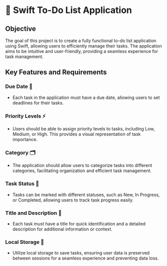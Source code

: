 # 🚀 Swift To-Do List Application

## Objective
The goal of this project is to create a fully functional to-do list application using Swift, allowing users to efficiently manage their tasks. The application aims to be intuitive and user-friendly, providing a seamless experience for task management.

## Key Features and Requirements

### Due Date 📅
- Each task in the application must have a due date, allowing users to set deadlines for their tasks.

### Priority Levels ⚡
- Users should be able to assign priority levels to tasks, including Low, Medium, or High. This provides a visual representation of task importance.

### Category 🗂️
- The application should allow users to categorize tasks into different categories, facilitating organization and efficient task management.

### Task Status 🔄
- Tasks can be marked with different statuses, such as New, In Progress, or Completed, allowing users to track task progress easily.

### Title and Description 📝
- Each task must have a title for quick identification and a detailed description for additional information or context.

### Local Storage 💾
- Utilize local storage to save tasks, ensuring user data is preserved between sessions for a seamless experience and preventing data loss.
